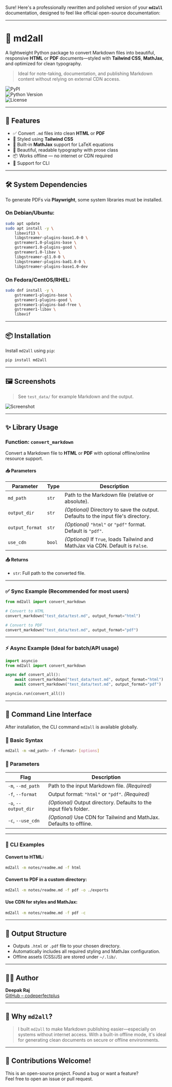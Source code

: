 Sure! Here's a professionally rewritten and polished version of your **`md2all`** documentation, designed to feel like official open-source documentation:

---

# 📝 md2all

A lightweight Python package to convert Markdown files into beautiful, responsive **HTML** or **PDF** documents—styled with **Tailwind CSS**, **MathJax**, and optimized for clean typography.

> Ideal for note-taking, documentation, and publishing Markdown content without relying on external CDN access.

![PyPI](https://img.shields.io/pypi/v/md2all)  
![Python Version](https://img.shields.io/pypi/pyversions/md2all)  
![License](https://img.shields.io/github/license/codeperfectplus/md2all)

---

## 🚀 Features

- ✅ Convert `.md` files into clean **HTML** or **PDF**
- 🎨 Styled using **Tailwind CSS**
- 🧮 Built-in **MathJax** support for LaTeX equations
- 📝 Beautiful, readable typography with prose class
- 📦 Works offline — no internet or CDN required
- 🔄 Support for CLI 

---

## 🛠️ System Dependencies

To generate PDFs via **Playwright**, some system libraries must be installed.

### On **Debian/Ubuntu**:

```bash
sudo apt update
sudo apt install -y \
    libavif13 \
    libgstreamer-plugins-base1.0-0 \
    gstreamer1.0-plugins-base \
    gstreamer1.0-plugins-good \
    gstreamer1.0-libav \
    libgstreamer-gl1.0-0 \
    libgstreamer-plugins-bad1.0-0 \
    libgstreamer-plugins-base1.0-dev
```

### On **Fedora/CentOS/RHEL**:

```bash
sudo dnf install -y \
    gstreamer1-plugins-base \
    gstreamer1-plugins-good \
    gstreamer1-plugins-bad-free \
    gstreamer1-libav \
    libavif
```

---

## 📦 Installation

Install `md2all` using `pip`:

```bash
pip install md2all
```

---

## 🖼️ Screenshots

> See `test_data/` for example Markdown and the output.

![Screenshot](test_data/screenshot.png)

---

## ✨ Library Usage

### Function: `convert_markdown`

Convert a Markdown file to **HTML** or **PDF** with optional offline/online resource support.

#### 📥 Parameters

| Parameter       | Type   | Description                                                                 |
|-----------------|--------|-----------------------------------------------------------------------------|
| `md_path`       | `str`  | Path to the Markdown file (relative or absolute).                           |
| `output_dir`    | `str`  | *(Optional)* Directory to save the output. Defaults to the input file's directory. |
| `output_format` | `str`  | *(Optional)* `"html"` or `"pdf"` format. Default is `"pdf"`.                |
| `use_cdn`       | `bool` | *(Optional)* If `True`, loads Tailwind and MathJax via CDN. Default is `False`. |

#### 📤 Returns

- `str`: Full path to the converted file.

---

### ✅ Sync Example (Recommended for most users)

```python
from md2all import convert_markdown

# Convert to HTML
convert_markdown("test_data/test.md", output_format="html")

# Convert to PDF
convert_markdown("test_data/test.md", output_format="pdf")
```

---

### ⚡ Async Example (Ideal for batch/API usage)

```python
import asyncio
from md2all import convert_markdown

async def convert_all():
    await convert_markdown("test_data/test.md", output_format="html")
    await convert_markdown("test_data/test.md", output_format="pdf")

asyncio.run(convert_all())
```

---

## 🧪 Command Line Interface

After installation, the CLI command `md2all` is available globally.

### 📌 Basic Syntax

```bash
md2all -m <md_path> -f <format> [options]
```

### 🎯 Parameters

| Flag                 | Description                                                                 |
|----------------------|-----------------------------------------------------------------------------|
| `-m`, `--md_path`    | Path to the input Markdown file. _(Required)_                               |
| `-f`, `--format`     | Output format: `"html"` or `"pdf"`. _(Required)_                            |
| `-o`, `--output_dir` | *(Optional)* Output directory. Defaults to the input file’s folder.         |
| `-c`, `--use_cdn`    | *(Optional)* Use CDN for Tailwind and MathJax. Defaults to offline.         |

---

### 📘 CLI Examples

#### Convert to HTML:

```bash
md2all -m notes/readme.md -f html
```

#### Convert to PDF in a custom directory:

```bash
md2all -m notes/readme.md -f pdf -o ./exports
```

#### Use CDN for styles and MathJax:

```bash
md2all -m notes/readme.md -f pdf -c
```

---

## 📁 Output Structure

- Outputs `.html` or `.pdf` file to your chosen directory.
- Automatically includes all required styling and MathJax configuration.
- Offline assets (CSS/JS) are stored under `~/.lib/`.

---

## 🧑‍💻 Author

**Deepak Raj**  
[GitHub – codeperfectplus](https://github.com/codeperfectplus)

---

## 🤔 Why `md2all`?

> I built `md2all` to make Markdown publishing easier—especially on systems without internet access. With a built-in offline mode, it's ideal for generating clean documents on secure or offline environments.

---

## 💬 Contributions Welcome!

This is an open-source project. Found a bug or want a feature?  
Feel free to open an issue or pull request.

